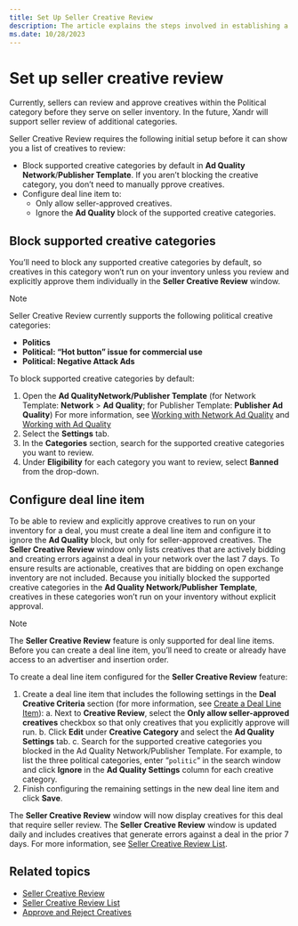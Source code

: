 ```yaml
---
title: Set Up Seller Creative Review
description: The article explains the steps involved in establishing a seller creative review process.
ms.date: 10/28/2023
---
```


# Set up seller creative review

Currently, sellers can review and approve creatives within the Political category before they serve on seller inventory. In the future, Xandr will support seller review of additional categories.

Seller Creative Review requires the following initial setup before it can show you a list of creatives to review:

- Block supported creative categories by default in **Ad Quality Network**/**Publisher Template**. If you aren’t blocking the creative category, you don’t need to manually pprove creatives.
- Configure deal line item to:
  - Only allow seller-approved creatives.
  - Ignore the **Ad Quality** block of the supported creative categories.

## Block supported creative categories

You’ll need to block any supported creative categories by default, so creatives in this category won’t run on your inventory unless you review and explicitly approve them individually in the **Seller Creative Review** window.

> [!NOTE]
> Seller Creative Review currently supports the following political creative categories:
>
> - **Politics**
> - **Political: “Hot button” issue for commercial use**
> - **Political: Negative Attack Ads**

To block supported creative categories by default:

1. Open the **Ad QualityNetwork/Publisher Template** (for Network Template: **Network** \> **Ad Quality**; for Publisher Template: **Publisher Ad Quality**) For more information, see [Working with Network Ad Quality](working-with-network-ad-quality.md) and [Working with Ad Quality](working-with-publisher-ad-quality.md) 
1. Select the **Settings** tab.
1. In the **Categories** section, search for the supported creative categories you want to review.
1. Under **Eligibility** for each category you want to review, select **Banned** from the drop-down.

## Configure deal line item

To be able to review and explicitly approve creatives to run on your inventory for a deal, you must create a deal line item and configure it to ignore the **Ad Quality** block, but only for seller-approved creatives. The **Seller Creative Review** window only lists creatives that are actively bidding and creating errors against a deal in your network over the last 7 days. To ensure results are actionable, creatives that are bidding on open exchange inventory are not included. Because you initially blocked the supported creative categories in the **Ad Quality Network/Publisher Template**, creatives in these categories won’t run on your inventory without explicit approval.

> [!NOTE]
> The **Seller Creative Review** feature is only supported for deal line items. Before you can create a deal line item, you’ll need to create or already have access to an advertiser and insertion order.

To create a deal line item configured for the **Seller Creative Review** feature:

1. Create a deal line item that includes the following settings in the **Deal Creative Criteria** section (for more information, see [Create a Deal Line Item](create-a-deal-line-item.md)):
    a. Next to **Creative Review**, select the **Only allow seller-approved creatives** checkbox so that only creatives that you explicitly approve will run.
    b. Click **Edit** under **Creative Category** and select the **Ad Quality Settings** tab.
    c. Search for the supported creative categories you blocked in the Ad Quality Network/Publisher Template. For example, to list the three political categories, enter “`politic`“ in the search window and click **Ignore** in the **Ad Quality Settings** column for each creative category.
2. Finish configuring the remaining settings in the new deal line item and click **Save**.

The **Seller Creative Review** window will now display creatives for this deal that require seller review. The **Seller Creative Review** window is updated daily and includes creatives that generate errors against a deal in the prior 7 days. For more information, see [Seller Creative Review List](seller-creative-review-list.md).

## Related topics

- [Seller Creative Review](seller-creative-review.md)
- [Seller Creative Review List](approve-and-reject-creatives.md)
- [Approve and Reject Creatives](approve-and-reject-creatives.md)
